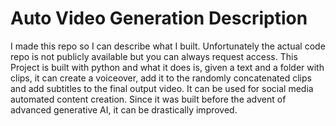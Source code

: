# Auto Video Generation Description

I made this repo so I can describe what I built. Unfortunately the actual code repo is not publicly available but you can always request access.
This Project is built with python and what it does is, given a text and a folder with clips, it can create a voiceover, add it to the randomly concatenated clips and add subtitles to the final output video. It can be used for social media automated content creation. Since it was built before the advent of advanced generative AI, it can be drastically improved.
